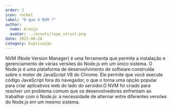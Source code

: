 ```yaml
---
order: 3
icon: rocket
label: "O que é NVM ?"
author:
  name: Araújo
  avatar: ../assets/logo_struct.png
date: 2023-09-24
category: Explicação
---
```


NVM (Node Version Manager) é uma ferramenta que permite a instalação e gerenciamento de várias versões do Node.js em um único sistema. O Node.js é uma plataforma de desenvolvimento de software construída sobre o motor de JavaScript V8 do Chrome. Ele permite que você execute código JavaScript fora do navegador, o que o torna uma opção popular para criar aplicativos web do lado do servidor.O NVM foi criado para resolver um problema comum que os desenvolvedores enfrentam ao trabalhar com o Node.js: a necessidade de alternar entre diferentes versões do Node.js em um mesmo sistema.

